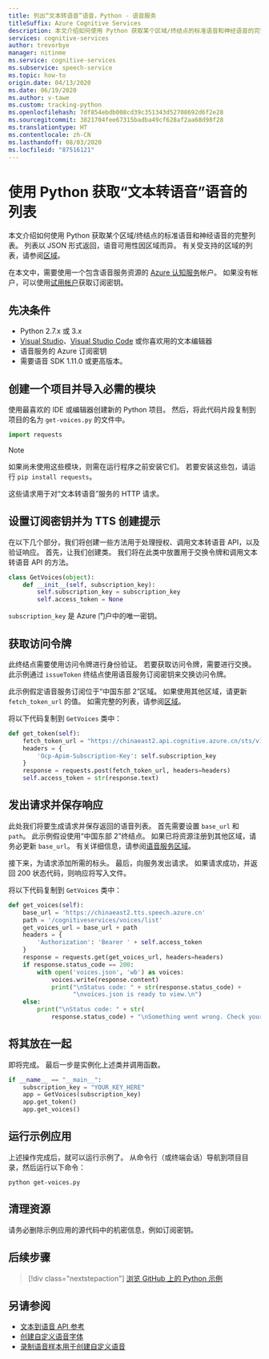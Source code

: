 ```yaml
---
title: 列出“文本转语音”语音，Python - 语音服务
titleSuffix: Azure Cognitive Services
description: 本文介绍如何使用 Python 获取某个区域/终结点的标准语音和神经语音的完整列表。 列表以 JSON 形式返回，语音可用性因区域而异。
services: cognitive-services
author: trevorbye
manager: nitinme
ms.service: cognitive-services
ms.subservice: speech-service
ms.topic: how-to
origin.date: 04/13/2020
ms.date: 06/19/2020
ms.author: v-tawe
ms.custom: tracking-python
ms.openlocfilehash: 7df854ebdb008cd39c351343d52708692d6f2e28
ms.sourcegitcommit: 3821704fee67315badba49cf628af2aa68d98f28
ms.translationtype: HT
ms.contentlocale: zh-CN
ms.lasthandoff: 08/03/2020
ms.locfileid: "87516121"
---
```

# <a name="get-the-list-of-text-to-speech-voices-using-python"></a>使用 Python 获取“文本转语音”语音的列表

本文介绍如何使用 Python 获取某个区域/终结点的标准语音和神经语音的完整列表。 列表以 JSON 形式返回，语音可用性因区域而异。 有关受支持的区域的列表，请参阅[区域](regions.md)。

在本文中，需要使用一个包含语音服务资源的 [Azure 认知服务](https://docs.azure.cn/cognitive-services/cognitive-services-apis-create-account)帐户。 如果没有帐户，可以使用[试用帐户](get-started.md)获取订阅密钥。

## <a name="prerequisites"></a>先决条件

* Python 2.7.x 或 3.x
* <a href="https://visualstudio.microsoft.com/downloads/" target="_blank">Visual Studio<span class="docon docon-navigate-external x-hidden-focus"></span></a>、<a href="https://code.visualstudio.com/download" target="_blank">Visual Studio Code<span class="docon docon-navigate-external x-hidden-focus"></span></a> 或你喜欢用的文本编辑器
* 语音服务的 Azure 订阅密钥
* 需要语音 SDK 1.11.0 或更高版本。

## <a name="create-a-project-and-import-required-modules"></a>创建一个项目并导入必需的模块

使用最喜欢的 IDE 或编辑器创建新的 Python 项目。 然后，将此代码片段复制到项目的名为 `get-voices.py` 的文件中。

```python
import requests
```

> [!NOTE]
> 如果尚未使用这些模块，则需在运行程序之前安装它们。 若要安装这些包，请运行 `pip install requests`。

这些请求用于对“文本转语音”服务的 HTTP 请求。

## <a name="set-the-subscription-key-and-create-a-prompt-for-tts"></a>设置订阅密钥并为 TTS 创建提示

在以下几个部分，我们将创建一些方法用于处理授权、调用文本转语音 API，以及验证响应。 首先，让我们创建类。 我们将在此类中放置用于交换令牌和调用文本转语音 API 的方法。

```python
class GetVoices(object):
    def __init__(self, subscription_key):
        self.subscription_key = subscription_key
        self.access_token = None
```

`subscription_key` 是 Azure 门户中的唯一密钥。

## <a name="get-an-access-token"></a>获取访问令牌

此终结点需要使用访问令牌进行身份验证。 若要获取访问令牌，需要进行交换。 此示例通过 `issueToken` 终结点使用语音服务订阅密钥来交换访问令牌。

此示例假定语音服务订阅位于“中国东部 2”区域。 如果使用其他区域，请更新 `fetch_token_url` 的值。 如需完整的列表，请参阅[区域](https://docs.azure.cn/cognitive-services/speech-service/regions#rest-apis)。

将以下代码复制到 `GetVoices` 类中：

```python
def get_token(self):
    fetch_token_url = "https://chinaeast2.api.cognitive.azure.cn/sts/v1.0/issueToken"
    headers = {
        'Ocp-Apim-Subscription-Key': self.subscription_key
    }
    response = requests.post(fetch_token_url, headers=headers)
    self.access_token = str(response.text)
```

<!-- > [!NOTE] -->
<!-- > For more information on authentication, see [Authenticate with an access token](https://docs.azure.cn/cognitive-services/authentication#authenticate-with-an-authentication-token). -->

## <a name="make-a-request-and-save-the-response"></a>发出请求并保存响应

此处我们将要生成请求并保存返回的语音列表。 首先需要设置 `base_url` 和 `path`。 此示例假设使用“中国东部 2”终结点。 如果已将资源注册到其他区域，请务必更新 `base_url`。 有关详细信息，请参阅[语音服务区域](https://docs.azure.cn/cognitive-services/speech-service/regions#text-to-speech)。

接下来，为请求添加所需的标头。 最后，向服务发出请求。 如果请求成功，并返回 200 状态代码，则响应将写入文件。

将以下代码复制到 `GetVoices` 类中：

```python
def get_voices(self):
    base_url = 'https://chinaeast2.tts.speech.azure.cn'
    path = '/cognitiveservices/voices/list'
    get_voices_url = base_url + path
    headers = {
        'Authorization': 'Bearer ' + self.access_token
    }
    response = requests.get(get_voices_url, headers=headers)
    if response.status_code == 200:
        with open('voices.json', 'wb') as voices:
            voices.write(response.content)
            print("\nStatus code: " + str(response.status_code) +
                  "\nvoices.json is ready to view.\n")
    else:
        print("\nStatus code: " + str(
            response.status_code) + "\nSomething went wrong. Check your subscription key and headers.\n")
```

## <a name="put-it-all-together"></a>将其放在一起

即将完成。 最后一步是实例化上述类并调用函数。

```python
if __name__ == "__main__":
    subscription_key = "YOUR_KEY_HERE"
    app = GetVoices(subscription_key)
    app.get_token()
    app.get_voices()
```

## <a name="run-the-sample-app"></a>运行示例应用

上述操作完成后，就可以运行示例了。 从命令行（或终端会话）导航到项目目录，然后运行以下命令：

```console
python get-voices.py
```

## <a name="clean-up-resources"></a>清理资源

请务必删除示例应用的源代码中的机密信息，例如订阅密钥。

## <a name="next-steps"></a>后续步骤

> [!div class="nextstepaction"]
> [浏览 GitHub 上的 Python 示例](https://github.com/Azure-Samples/Cognitive-Speech-TTS/tree/master/Samples-Http/Python)

## <a name="see-also"></a>另请参阅

* [文本到语音 API 参考](https://docs.azure.cn/cognitive-services/speech-service/rest-apis)
* [创建自定义语音字体](how-to-customize-voice-font.md)
* [录制语音样本用于创建自定义语音](record-custom-voice-samples.md)

